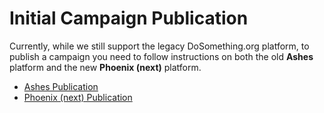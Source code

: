 # Initial Campaign Publication

Currently, while we still support the legacy DoSomething.org platform, to publish a campaign you need to follow instructions on both the old **Ashes** platform and the new **Phoenix (next)** platform.
- [Ashes Publication](phoenix-ashes-publication.md)
- [Phoenix (next) Publication](phoenix-next-publication.md)


